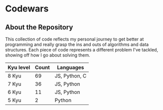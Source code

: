 # Codewars

## About the Repository
This collection of code reflects my personal journey to get better at programming and really grasp the ins and outs of algorithms and data structures. Each piece of code represents a different problem I've tackled, showing off how I go about solving them.

| Kyu level | Count | Languages |
|-----------------|-----------------|-----------------   |
|       8 Kyu     |       69        |   JS, Python, C    |
|       7 Kyu     |       36        |   JS, Python       |
|       6 Kyu     |       11        |   JS, Python       | 
|       5 Kyu     |       2         |   Python           | 
